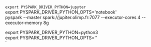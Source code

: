 `export PYSPARK_DRIVER_PYTHON=jupyter`<br>
export PYSPARK_DRIVER_PYTHON_OPTS='notebook'<br>
pyspark --master spark://jupiter.olimp.fr:7077 --executor-cores 4 --executor-memory 8g<br>

export PYSPARK_DRIVER_PYTHON=python3<br>
export PYSPARK_DRIVER_PYTHON_OPTS=''<br>
̀

